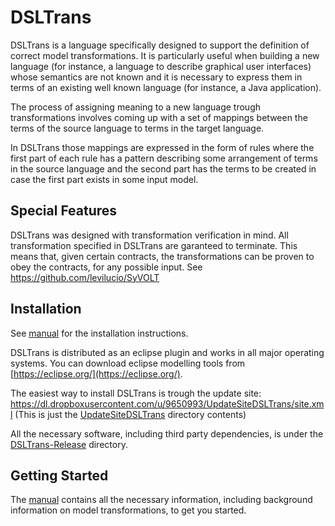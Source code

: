 DSLTrans
===========

DSLTrans is a language specifically designed to support the definition of correct model transformations.
It is particularly useful when building a new language (for instance, a language to describe graphical user interfaces) whose semantics are not known and it is necessary to express them in terms of an existing well known language (for instance, a Java application).

The process of assigning meaning to a new language trough transformations involves coming up with a set of mappings between the terms of the source language to terms in the target language.

In DSLTrans those mappings are expressed in the form of rules where the first part of each rule has a pattern describing some arrangement of terms in the source language and the second part has the terms to be created in case the first part exists in some input model.

Special Features
-------------------

DSLTrans was designed with transformation verification in mind. 
All transformation specified in DSLTrans are garanteed to terminate.
This means that, given certain contracts, the transformations can be proven to obey the contracts, for any possible input. See https://github.com/levilucio/SyVOLT

Installation
-------------------

See [manual](./DSLTransManual/document.pdf) for the installation instructions.

DSLTrans is distributed as an eclipse plugin and works in all major operating systems. You can download eclipse modelling tools from [https://eclipse.org/](https://eclipse.org/).

The easiest way to install DSLTrans is trough the update site:
https://dl.dropboxusercontent.com/u/9650993/UpdateSiteDSLTrans/site.xml  (This is just the [UpdateSiteDSLTrans](./UpdateSiteDSLTrans) directory contents)

All the necessary software, including third party dependencies, is under the [DSLTrans-Release](./DSLTrans-Release) directory.

Getting Started
-------------------

The [manual](./DSLTransManual/document.pdf) contains all the necessary information, including background information on model transformations, to get you started.

